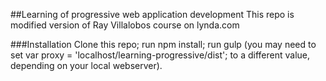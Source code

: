 ##Learning of progressive web application development
This repo is modified version of Ray Villalobos course on lynda.com

###Installation
Clone this repo; run npm install; run gulp (you may need to set var proxy = 'localhost/learning-progressive/dist'; to a different value, depending on your local webserver).
